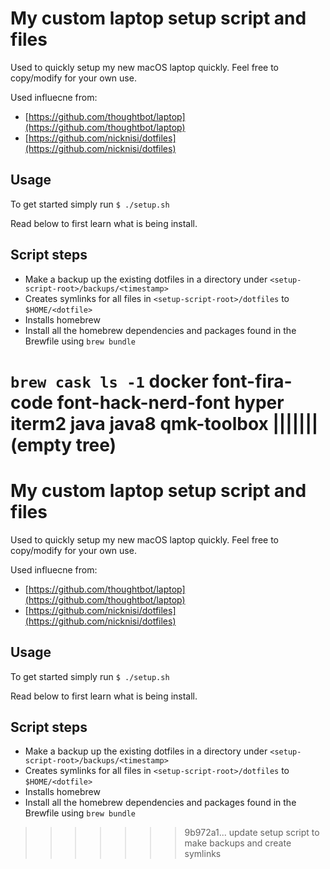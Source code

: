 
# My custom laptop setup script and files

Used to quickly setup my new macOS laptop quickly. Feel free to copy/modify for your own use.

Used influecne from:

- [https://github.com/thoughtbot/laptop](https://github.com/thoughtbot/laptop)
- [https://github.com/nicknisi/dotfiles](https://github.com/nicknisi/dotfiles)

## Usage

To get started simply run `$ ./setup.sh`

Read below to first learn what is being install.


## Script steps

* Make a backup up the existing dotfiles in a directory under `<setup-script-root>/backups/<timestamp>`
* Creates symlinks for all files in `<setup-script-root>/dotfiles` to `$HOME/<dotfile>`
* Installs homebrew
* Install all the homebrew dependencies and packages found in the Brewfile using `brew bundle`


`brew cask ls -1`
docker
font-fira-code
font-hack-nerd-font
hyper
iterm2
java
java8
qmk-toolbox
||||||| (empty tree)
=======
# My custom laptop setup script and files

Used to quickly setup my new macOS laptop quickly. Feel free to copy/modify for your own use.

Used influecne from:

- [https://github.com/thoughtbot/laptop](https://github.com/thoughtbot/laptop)
- [https://github.com/nicknisi/dotfiles](https://github.com/nicknisi/dotfiles)

## Usage

To get started simply run `$ ./setup.sh`

Read below to first learn what is being install.


## Script steps

* Make a backup up the existing dotfiles in a directory under `<setup-script-root>/backups/<timestamp>`
* Creates symlinks for all files in `<setup-script-root>/dotfiles` to `$HOME/<dotfile>`
* Installs homebrew
* Install all the homebrew dependencies and packages found in the Brewfile using `brew bundle`


>>>>>>> 9b972a1... update setup script to make backups and create symlinks
